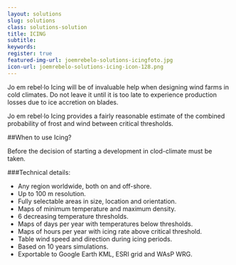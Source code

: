 ```yaml
---
layout: solutions
slug: solutions
class: solutions-solution
title: ICING
subtitle:
keywords: 
register: true
featured-img-url: joemrebelo-solutions-icingfoto.jpg
icon-url: joemrebelo-solutions-icing-icon-128.png
---
```


<p class="lead">Jo em rebel·lo Icing will be of invaluable help when designing wind farms in cold climates. Do not leave it until it is too late to experience production losses due to ice accretion on blades.</p>

Jo em rebel·lo Icing provides a fairly reasonable estimate of the combined probability of frost and wind between critical thresholds.

##When to use Icing?

Before the decision of starting a development in clod-climate must be taken.

###Technical details:

- Any region worldwide, both on and off-shore.
- Up to 100 m resolution.
- Fully selectable areas in size, location and orientation.
- Maps of minimum temperature and maximum density.
- 6 decreasing temperature thresholds.
- Maps of days per year with temperatures below thresholds.
- Maps of hours per year with icing rate above critical threshold.
- Table wind speed and direction during icing periods.
- Based on 10 years simulations.
- Exportable to Google Earth KML, ESRI grid and WAsP WRG.
